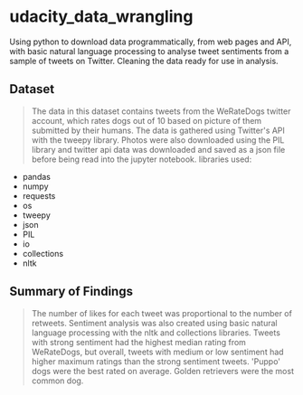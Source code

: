 # udacity_data_wrangling
Using python to download data programmatically, from web pages and API, with basic natural language processing to analyse tweet sentiments from a sample of tweets on Twitter. Cleaning the data ready for use in analysis.

## Dataset

> The data in this dataset contains tweets from the WeRateDogs twitter account, which rates dogs out of 10 based on picture of them submitted by their humans. The data is gathered using Twitter's API with the tweepy library. Photos were also downloaded using the PIL library and twitter api data was downloaded and saved as a json file before being read into the jupyter notebook.
> libraries used:
- pandas
- numpy
- requests
- os
- tweepy
- json
- PIL
- io
- collections
- nltk

## Summary of Findings

> The number of likes for each tweet was proportional to the number of retweets. Sentiment analysis was also created using basic natural language processing with the nltk and collections libraries. Tweets with strong sentiment had the highest median rating from WeRateDogs, but overall, tweets with medium or low sentiment had higher maximum ratings than the strong sentiment tweets. 'Puppo' dogs were the best rated on average. Golden retrievers were the most common dog.
